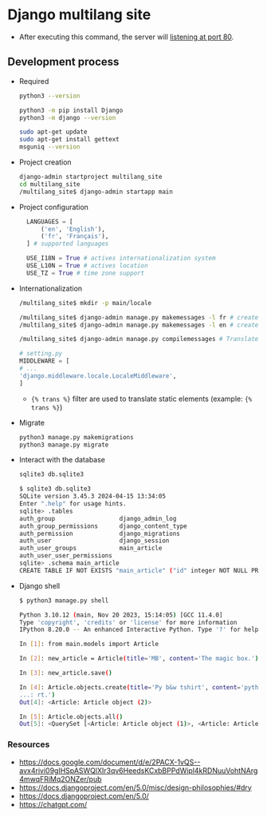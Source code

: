 # Django multilang site

- After executing this command, the server will [listening at port 80](http://127.0.0.1:8000/).

## Development process

- Required

  ```bash
  python3 --version

  python3 -m pip install Django
  python3 -m django --version

  sudo apt-get update
  sudo apt-get install gettext
  msguniq --version
  ```

- Project creation

  ```bash
  django-admin startproject multilang_site
  cd multilang_site
  /multilang_site$ django-admin startapp main
  ```

- Project configuration

  ```python
    LANGUAGES = [
        ('en', 'English'),
        ('fr', 'Français'),
    ] # supported languages

    USE_I18N = True # actives internationalization system
    USE_L10N = True # actives location
    USE_TZ = True # time zone support
  ```

- Internationalization

  ```bash
  /multilang_site$ mkdir -p main/locale
  
  /multilang_site$ django-admin manage.py makemessages -l fr # creates translation files (`.po`) for fr language
  /multilang_site$ django-admin manage.py makemessages -l en # creates translation files (`.po`) for en language
  
  /multilang_site$ django-admin manage.py compilemessages # Translate characters in `.po` files and compile them
  ```

  ```python
  # setting.py
  MIDDLEWARE = [
  # ...
  'django.middleware.locale.LocaleMiddleware',
  ]
  ```
  
  - `{% trans %}` filter are used to translate static elements (example: `{% trans %}`)

- Migrate

  ```bash
  python3 manage.py makemigrations
  python3 manage.py migrate
  ```

- Interact with the database

  ```bash
  sqlite3 db.sqlite3

  $ sqlite3 db.sqlite3
  SQLite version 3.45.3 2024-04-15 13:34:05
  Enter ".help" for usage hints.
  sqlite> .tables
  auth_group                  django_admin_log          
  auth_group_permissions      django_content_type       
  auth_permission             django_migrations         
  auth_user                   django_session            
  auth_user_groups            main_article              
  auth_user_user_permissions
  sqlite> .schema main_article
  CREATE TABLE IF NOT EXISTS "main_article" ("id" integer NOT NULL PRIMARY KEY AUTOINCREMENT, "title" varchar(200) NOT NULL, "content" text NOT NULL, "publication_date" datetime NOT NULL);
  ```

- Django shell

  ```bash
  $ python3 manage.py shell
  
  Python 3.10.12 (main, Nov 20 2023, 15:14:05) [GCC 11.4.0]
  Type 'copyright', 'credits' or 'license' for more information
  IPython 8.20.0 -- An enhanced Interactive Python. Type '?' for help.
  
  In [1]: from main.models import Article

  In [2]: new_article = Article(title='MB', content='The magic box.')

  In [3]: new_article.save()

  In [4]: Article.objects.create(title='Py b&w tshirt', content='python black and white tshi
  ...: rt.')
  Out[4]: <Article: Article object (2)>

  In [5]: Article.objects.all()
  Out[5]: <QuerySet [<Article: Article object (1)>, <Article: Article object (2)>]>
  ```

### Resources

- <https://docs.google.com/document/d/e/2PACX-1vQS--avx4rivi09gIHSpASWQlXIr3qv6HeedsKCxbBPPdWipl4kRDNuuVohtNArg4mwqFRiMq2ONZer/pub>
- <https://docs.djangoproject.com/en/5.0/misc/design-philosophies/#dry>
- <https://docs.djangoproject.com/en/5.0/>
- <https://chatgpt.com/>
